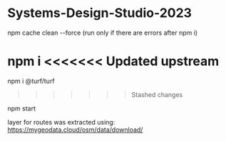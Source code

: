 # Systems-Design-Studio-2023

npm cache clean --force  (run only if there are errors after npm i)

npm i
<<<<<<< Updated upstream
=======
npm i @turf/turf
>>>>>>> Stashed changes

npm start


layer for routes was extracted using:
https://mygeodata.cloud/osm/data/download/
